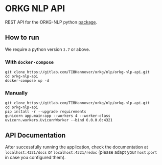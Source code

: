 # ORKG NLP API

REST API for the ORKG-NLP python [package](https://orkg-nlp-pypi.readthedocs.io/en/latest/).

## How to run

We require a python version `3.7` or above.

### With ``docker-compose``
```commandline
git clone https://gitlab.com/TIBHannover/orkg/nlp/orkg-nlp-api.git
cd orkg-nlp-api
docker-compose up -d
```

### Manually
```commandline
git clone https://gitlab.com/TIBHannover/orkg/nlp/orkg-nlp-api.git
cd orkg-nlp-api
pip install -r --upgrade requirements
gunicorn app.main:app --workers 4 --worker-class uvicorn.workers.UvicornWorker --bind 0.0.0.0:4321
```

## API Documentation
After successfully running the application, check the documentation at `localhost:4321/docs`
or `localhost:4321/redoc` (please adapt your `host:port` in case you configured them).
